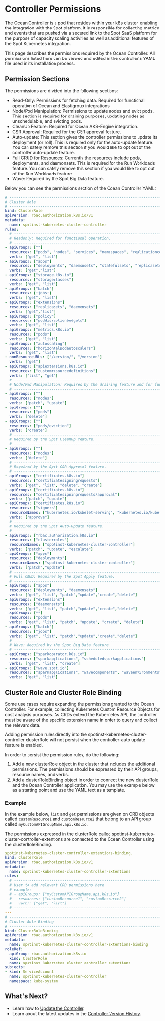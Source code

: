 # Controller Permissions

The Ocean Controller is a pod that resides within your k8s cluster, enabling the integration with the Spot platform. It is responsible for collecting metrics and events that are pushed via a secured link to the Spot SaaS platform for the purpose of capacity scaling activities as well as additional features of the Spot Kubernetes integration.

This page describes the permissions required by the Ocean Controller. All permissions listed here can be viewed and edited in the controller's YAML file used in its installation process.

## Permission Sections

The permissions are divided into the following sections:

- Read-Only: Permissions for fetching data. Required for functional operation of Ocean and Elastigroup integrations.
- Node/Pod Manipulation: Permissions to update nodes and evict pods. This section is required for draining purposes, updating nodes as unschedulable, and evicting pods.
- CleanUp Feature: Required for Ocean AKS-Engine integration.
- CSR Approval: Required for the CSR approval feature.
- Auto-update: This section gives the controller permissions to update its deployment (or roll). This is required only for the auto-update feature. You can safely remove this section if you would like to opt out of the controller auto-update feature.
- Full CRUD for Resources: Currently the resources include pods, deployments, and daemonsets. This is required for the Run Workloads feature. You can safely remove this section if you would like to opt out of the Run Workloads feature.
- Wave: Required by the Spot Big Data feature.

Below you can see the permissions section of the Ocean Controller YAML:

```yaml
# ------------------------------------------------------------------------------
# Cluster Role
# ------------------------------------------------------------------------------
kind: ClusterRole
apiVersion: rbac.authorization.k8s.io/v1
metadata:
  name: spotinst-kubernetes-cluster-controller
rules:
  # ----------------------------------------------------------------------------
  # Readonly: Required for functional operation.
  # ----------------------------------------------------------------------------
- apiGroups: [""]
  resources: ["pods", "nodes", "services", "namespaces", "replicationcontrollers", "limitranges", "events", "persistentvolumes", "persistentvolumeclaims"]
  verbs: ["get", "list"]
- apiGroups: ["apps"]
  resources: ["deployments", "daemonsets", "statefulsets", "replicasets"]
  verbs: ["get","list"]
- apiGroups: ["storage.k8s.io"]
  resources: ["storageclasses"]
  verbs: ["get", "list"]
- apiGroups: ["batch"]
  resources: ["jobs"]
  verbs: ["get", "list"]
- apiGroups: ["extensions"]
  resources: ["replicasets", "daemonsets"]
  verbs: ["get","list"]
- apiGroups: ["policy"]
  resources: ["poddisruptionbudgets"]
  verbs: ["get", "list"]
- apiGroups: ["metrics.k8s.io"]
  resources: ["pods"]
  verbs: ["get", "list"]
- apiGroups: ["autoscaling"]
  resources: ["horizontalpodautoscalers"]
  verbs: ["get", "list"]
- nonResourceURLs: ["/version/", "/version"]
  verbs: ["get"]
- apiGroups: ["apiextensions.k8s.io"]
  resources: ["customresourcedefinitions"]
  verbs: ["list", "get"]
  # ----------------------------------------------------------------------------
  # Node/Pod Manipulation: Required by the draining feature and for functional operation.
  # ----------------------------------------------------------------------------
- apiGroups: [""]
  resources: ["nodes"]
  verbs: ["patch", "update"]
- apiGroups: [""]
  resources: ["pods"]
  verbs: ["delete"]
- apiGroups: [""]
  resources: ["pods/eviction"]
  verbs: ["create"]
  # ----------------------------------------------------------------------------
  # Required by the Spot CleanUp feature.
  # ----------------------------------------------------------------------------
- apiGroups: [""]
  resources: ["nodes"]
  verbs: ["delete"]
  # ----------------------------------------------------------------------------
  # Required by the Spot CSR Approval feature.
  # ----------------------------------------------------------------------------
- apiGroups: ["certificates.k8s.io"]
  resources: ["certificatesigningrequests"]
  verbs: ["get", "list", "delete", "create"]
- apiGroups: ["certificates.k8s.io"]
  resources: ["certificatesigningrequests/approval"]
  verbs: ["patch", "update"]
- apiGroups: ["certificates.k8s.io"]
  resources: ["signers"]
  resourceNames: ["kubernetes.io/kubelet-serving", "kubernetes.io/kube-apiserver-client-kubelet"]
  verbs: ["approve"]
  # ----------------------------------------------------------------------------
  # Required by the Spot Auto-Update feature.
  # ----------------------------------------------------------------------------
- apiGroups: ["rbac.authorization.k8s.io"]
  resources: ["clusterroles"]
  resourceNames: ["spotinst-kubernetes-cluster-controller"]
  verbs: ["patch", "update", "escalate"]
- apiGroups: ["apps"]
  resources: ["deployments"]
  resourceNames: ["spotinst-kubernetes-cluster-controller"]
  verbs: ["patch","update"]
  # ----------------------------------------------------------------------------
  # Full CRUD: Required by the Spot Apply feature.
  # ----------------------------------------------------------------------------
- apiGroups: ["apps"]
  resources: ["deployments", "daemonsets"]
  verbs: ["get", "list", "patch","update","create","delete"]
- apiGroups: ["extensions"]
  resources: ["daemonsets"]
  verbs: ["get", "list", "patch","update","create","delete"]
- apiGroups: [""]
  resources: ["pods"]
  verbs: ["get", "list", "patch", "update", "create", "delete"]
- apiGroups: ["batch"]
  resources: ["jobs"]
  verbs: ["get", "list", "patch","update","create","delete"]
  # ----------------------------------------------------------------------------
  # Wave: Required by the Spot Big Data feature
  # ----------------------------------------------------------------------------
- apiGroups: ["sparkoperator.k8s.io"]
  resources: ["sparkapplications", "scheduledsparkapplications"]
  verbs: ["get", "list", "create"]
- apiGroups: ["wave.spot.io"]
  resources: ["sparkapplications", "wavecomponents", "waveenvironments"]
  verbs: ["get", "list"]
```

## Cluster Role and Cluster Role Binding

Some use cases require expanding the permissions granted to the Ocean Controller. For example, collecting Kubernetes Custom Resource Objects for cost analysis purposes. As CRDs extend the Kubernetes API, the controller must be aware of the specific extension name in order to query and collect the relevant data.

Adding permission rules directly into the spotinst-kubernetes-cluster-controller clusterRole will not persist when the controller-auto update feature is enabled.

In order to persist the permission rules, do the following:

1. Add a new clusterRole object in the cluster that includes the additional permissions. The permissions should be expressed by their API groups, resource names, and verbs.
2. Add a clusterRoleBinding object in order to connect the new clusterRole and the Ocean Controller application. You may use the example below as a starting point and use the YAML text as a template.

### Example

In the example below, `list` and `get` permissions are given on CRD objects called `customResource1` and `customResource2` that belong to an API group called `myCustomAPIGroupName.api.k8s.io`.

The permissions expressed in the clusterRole called spotinst-kubernetes-cluster-controller-extentions are connected to the Ocean Controller using the clusterRoleBinding.

```yaml
spotinst-kubernetes-cluster-controller-extentions-binding.
kind: ClusterRole
apiVersion: rbac.authorization.k8s.io/v1
metadata:
  name: spotinst-kubernetes-cluster-controller-extentions
rules:
  # ----------------------------------------------------------------------------
  # User to add relevant CRD permissions here
  # example:
  # - apiGroups: ["myCustomAPIGroupName.api.k8s.io"]
  #   resources: ["customResource1", "customResource2"]
  #   verbs: ["get", "list"]
  # ----------------------------------------------------------------------------
---
# ------------------------------------------------------------------------------
# Cluster Role Binding
# ------------------------------------------------------------------------------
kind: ClusterRoleBinding
apiVersion: rbac.authorization.k8s.io/v1
metadata:
  name: spotinst-kubernetes-cluster-controller-extentions-binding
roleRef:
  apiGroup: rbac.authorization.k8s.io
  kind: ClusterRole
  name: spotinst-kubernetes-cluster-controller-extentions
subjects:
- kind: ServiceAccount
  name: spotinst-kubernetes-cluster-controller
  namespace: kube-system
```

## What's Next?

- Learn how to [Update the Controller](ocean/tutorials/spot-kubernetes-controller/update-controller).
- Learn about the latest updates in the [Controller Version History](ocean/tutorials/spot-kubernetes-controller/controller-version-history).
